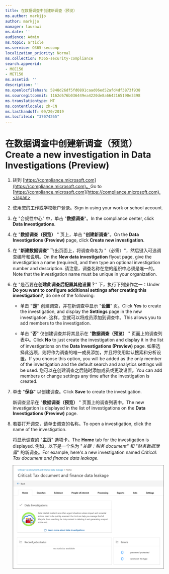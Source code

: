 ```yaml
---
title: 在数据调查中创建新调查（预览）
ms.author: markjjo
author: markjjo
manager: laurawi
ms.date: ''
audience: Admin
ms.topic: article
ms.service: O365-seccomp
localization_priority: Normal
ms.collection: M365-security-compliance
search.appverid:
- MOE150
- MET150
ms.assetid: ''
description: ''
ms.openlocfilehash: 5848d26df5fd0891caad06ed52afd4df3873f938
ms.sourcegitcommit: 1162d676b036449ea4220de8a6642165190e3398
ms.translationtype: MT
ms.contentlocale: zh-CN
ms.lasthandoff: 09/20/2019
ms.locfileid: "37074265"
---
```

# <a name="create-a-new-investigation-in-data-investigations-preview"></a><span data-ttu-id="66b94-102">在数据调查中创建新调查（预览）</span><span class="sxs-lookup"><span data-stu-id="66b94-102">Create a new investigation in Data Investigations (Preview)</span></span>

1. <span data-ttu-id="66b94-103">转到 [https://compliance.microsoft.com](https://compliance.microsoft.com)。</span><span class="sxs-lookup"><span data-stu-id="66b94-103">Go to [https://compliance.microsoft.com](https://compliance.microsoft.com).</span></span>
    
2. <span data-ttu-id="66b94-104">使用您的工作或学校帐户登录。</span><span class="sxs-lookup"><span data-stu-id="66b94-104">Sign in using your work or school account.</span></span>
    
3. <span data-ttu-id="66b94-105">在 "合规性中心" 中，单击 "**数据调查**"。</span><span class="sxs-lookup"><span data-stu-id="66b94-105">In the compliance center, click **Data Investigations**.</span></span>
 
4. <span data-ttu-id="66b94-106">在 "**数据调查（预览）** " 页上，单击 "**创建新调查**"。</span><span class="sxs-lookup"><span data-stu-id="66b94-106">On the **Data Investigations (Preview)** page, click **Create new investigation**.</span></span>
    
5. <span data-ttu-id="66b94-107">在 "**新建数据调查**" 飞出页面上，将调查命名为 "（必需）"，然后键入可选调查编号和说明。</span><span class="sxs-lookup"><span data-stu-id="66b94-107">On the **New data investigation** flyout page, give the investigation a name (required), and then type an optional investigation number and description.</span></span> <span data-ttu-id="66b94-108">请注意，调查名称在您的组织中必须是唯一的。</span><span class="sxs-lookup"><span data-stu-id="66b94-108">Note that the investigation name must be unique in your organization.</span></span>

6. <span data-ttu-id="66b94-109">在 "是否要在**创建此调查后配置其他设置？**" 下，执行下列操作之一：</span><span class="sxs-lookup"><span data-stu-id="66b94-109">Under **Do you want to configure additional settings after creating this investigation?**, do one of the following:</span></span>

    - <span data-ttu-id="66b94-110">单击 **"是"** 创建调查，并在新调查中显示 "**设置**" 页。</span><span class="sxs-lookup"><span data-stu-id="66b94-110">Click **Yes** to create the investigation, and display the **Settings** page in the new investigation.</span></span> <span data-ttu-id="66b94-111">这样，您就可以将成员添加到调查中。</span><span class="sxs-lookup"><span data-stu-id="66b94-111">This allows you to add members to the investigation.</span></span>
    
    - <span data-ttu-id="66b94-112">单击 "**否**" 仅创建调查并将其显示在 "**数据调查（预览）** " 页面上的调查列表中。</span><span class="sxs-lookup"><span data-stu-id="66b94-112">Click **No** to just create the investigation and display it in the list of investigations on the **Data Investigations (Preview)** page.</span></span> <span data-ttu-id="66b94-113">如果选择此选项，则将作为调查的唯一成员添加，并且将使用默认搜索和分析设置。</span><span class="sxs-lookup"><span data-stu-id="66b94-113">If you choose this option, you will be added as the only member of the investigation and the default search and analytics settings will be used.</span></span> <span data-ttu-id="66b94-114">您可以在创建调查之后随时添加成员或更改设置。</span><span class="sxs-lookup"><span data-stu-id="66b94-114">You can add members or change settings any time after the investigation is created.</span></span>

7. <span data-ttu-id="66b94-115">单击 "**保存**" 以创建调查。</span><span class="sxs-lookup"><span data-stu-id="66b94-115">Click **Save** to create the investigation.</span></span>

    <span data-ttu-id="66b94-116">新调查显示在 "**数据调查（预览）** " 页面上的调查列表中。</span><span class="sxs-lookup"><span data-stu-id="66b94-116">The new investigation is displayed in the list of investigations on the **Data Investigations (Preview)** page.</span></span> 

8. <span data-ttu-id="66b94-117">若要打开调查，请单击调查的名称。</span><span class="sxs-lookup"><span data-stu-id="66b94-117">To open a investigation, click the name of the investigation.</span></span> 

    <span data-ttu-id="66b94-118">将显示调查的 "**主页**" 选项卡。</span><span class="sxs-lookup"><span data-stu-id="66b94-118">The **Home** tab for the investigation is displayed.</span></span> <span data-ttu-id="66b94-119">例如，以下是一个名为 "*关键：税务 document" 和 "财务数据泄露*" 的新调查。</span><span class="sxs-lookup"><span data-stu-id="66b94-119">For example, here's a new investigation named *Critical: Tax document and finance data leakage*.</span></span>

    !["主页" 选项卡，用于调查数据调查中的新调查](media/NewDataInvestigations.png)

